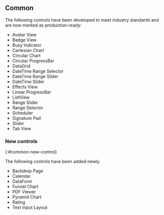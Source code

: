 ## Common

The following controls have been developed to meet industry standards and are now marked as production-ready:

  * Avatar View
  * Badge View
  * Busy Indicator
  * Cartesian Chart
  * Circular Chart
  * Circular ProgressBar
  * DataGrid
  * DateTime Range Selector
  * DateTime Range Slider
  * DateTime Slider
  * Effects View
  * Linear ProgressBar
  * ListView
  * Range Slider
  * Range Selector
  * Scheduler
  * Signature Pad
  * Slider
  * Tab View

### New controls
{:#common-new-control}

The following controls have been added newly.

  * Backdrop Page
  * Calendar
  * DataForm
  * Funnel Chart
  * PDF Viewer
  * Pyramid Chart
  * Rating
  * Text Input Layout
 
